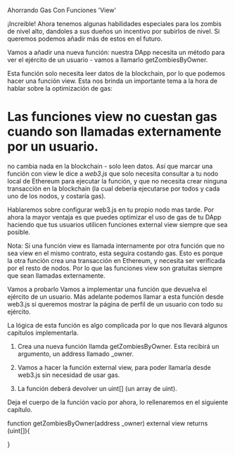 Ahorrando Gas Con Funciones 'View'

¡Increible! Ahora tenemos algunas habilidades especiales para los zombis de nivel alto, dandoles a sus dueños un incentivo por subirlos de nivel. Si queremos podemos añadir más de estos en el futuro.

Vamos a añadir una nueva función: nuestra DApp necesita un método para ver el ejército de un usuario - vamos a llamarlo getZombiesByOwner.

Esta función solo necesita leer datos de la blockchain, por lo que podemos hacer una función view. Esta nos brinda un importante tema a la hora de hablar sobre la optimización de gas:


# Las funciones view no cuestan gas cuando son llamadas externamente por un usuario.

no cambia nada en la blockchain - solo leen datos. Así que marcar una función con view le dice a *web3.js* que solo necesita consultar a tu nodo local de Ethereum para ejecutar la función, y que no necesita crear ninguna transacción en la blockchain (la cual debería ejecutarse por todos y cada uno de los nodos, y costaría gas).

Hablaremos sobre configurar web3.js en tu propio nodo mas tarde. Por ahora la mayor ventaja es que puedes optimizar el uso de gas de tu DApp haciendo que tus usuarios utilicen funciones external view siempre que sea posible.


Nota: Si una función view es llamada internamente por otra función que no sea view en el mismo contrato, esta seguira costando gas. Esto es porque la otra función crea una transacción en Ethereum, y necesita ser verificada por el resto de nodos. Por lo que las funciones view son gratuitas siempre que sean llamadas externamente.


Vamos a probarlo
Vamos a implementar una función que devuelva el ejército de un usuario. Más adelante podemos llamar a esta función desde web3.js si queremos mostrar la página de perfil de un usuario con todo su ejército.

La lógica de esta función es algo complicada por lo que nos llevará algunos capítulos implementarla.

1. Crea una nueva función llamda getZombiesByOwner. Esta recibirá un argumento, un address llamado _owner.

2. Vamos a hacer la función external view, para poder llamarla desde web3.js sin necesidad de usar gas.

3. La función deberá devolver un uint[] (un array de uint).

Deja el cuerpo de la función vacío por ahora, lo rellenaremos en el siguiente capítulo.

  function getZombiesByOwner(address _owner) external view returns (uint[]){

  }
